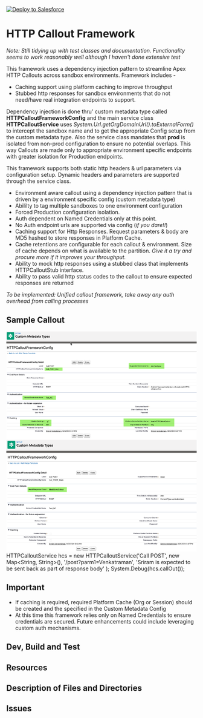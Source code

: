 [![Deploy to Salesforce](https://andrewfawcett.files.wordpress.com/2014/09/deploy.png)](https://githubsfdeploy.herokuapp.com/app/githubdeploy/sriram-venkatraman/HTTPCalloutFramework)

# HTTP Callout Framework
*Note: Still tidying up with test classes and documentation. Functionality seems to work reasonably well although I haven't done extensive test*

This framework uses a dependency injection pattern to streamline Apex HTTP Callouts across sandbox environments. Framework includes -
* Caching support using platform caching to improve throughput
* Stubbed http responses for sandbox environments that do not need/have real integration endpoints to support.

Dependency injection is done thru' custom metadata type called __HTTPCalloutFrameworkConfig__ and the main service class __HTTPCalloutService__ uses *System.Url.getOrgDomainUrl().toExternalForm()* to intercept the sandbox name and to get the appropriate Config setup from the custom metadata type. Also the service class mandates that __prod__ is isolated from non-prod configuration to ensure no potential overlaps. This way Callouts are made only to appropriate environment specific endpoints with greater isolation for Production endpoints.

This framework supports both static http headers & url parameters via configuration setup. Dynamic headers and parameters are supported through the service class.

* Environment aware callout using a dependency injection pattern that is driven by a environment specific config (custom metadata type)
* Abililty to tag multiple sandboxes to one environment configuration 
* Forced Production configuration isolation.
* Auth dependent on Named Credentials only at this point.
* No Auth endpoint urls are supported via config (*if you dare!!*)
* Caching support for Http Responses. Request parameters & body are MD5 hashed to store responses in Platform Cache. 
* Cache retentions are configurable for each callout & environment. Size of cache depends on what is available to the partition. *Give it a try and procure more if it improves your throughput.*
* Ability to mock http responses using a stubbed class that implements HTTPCalloutStub interface.
* Ability to pass valid http status codes to the callout to ensure expected responses are returned

*To be implemented: Unified callout framework, take away any auth overhead from calling processes* 

## Sample Callout
![Sample Configuration with Named Credential](/assets/images/HTTPCalloutServiceCMDTSample.png)
![Sample Configuration with Mock Class](/assets/images/HTTPCalloutServiceCMDTSample2.png)
    HTTPCalloutService hcs = new HTTPCalloutService('Call POST', 
                                                    new Map<String, String>(),
                                                    '/post?parm1=Venkatraman',
                                                    'Sriram is expected to be sent back as part of response body'
                                                );
    System.Debug(hcs.callOut());


## Important
* If caching is required, required Platform Cache (Org or Session) should be created and the specified in the Custom Metadata Config
* At this time this framework relies only on Named Credentials to ensure credentials are secured. Future enhancements could include leveraging custom auth mechanisms.

## Dev, Build and Test

## Resources

## Description of Files and Directories

## Issues
